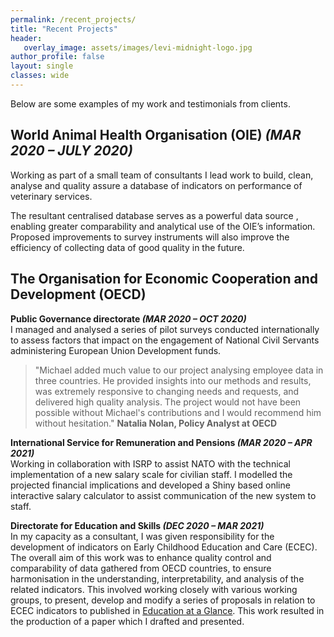 ```yaml
---
permalink: /recent_projects/
title: "Recent Projects"
header: 
   overlay_image: assets/images/levi-midnight-logo.jpg
author_profile: false
layout: single
classes: wide
---
```


Below are some examples of my work and testimonials from clients. 

## World Animal Health Organisation (OIE) *(MAR 2020 – JULY 2020)*
Working as part of a small team of consultants I lead work to build, clean, analyse and quality assure a database of indicators on performance of veterinary services.

The resultant centralised database serves as a powerful data source , enabling greater comparability and analytical use of the OIE’s information. Proposed improvements to survey instruments will also improve the efficiency of collecting data of good quality in the future. 

## The Organisation for Economic Cooperation and Development (OECD)
**Public Governance directorate *(MAR 2020 – OCT 2020)***  
I managed and analysed a series of pilot surveys conducted internationally to assess factors that impact on the engagement of National Civil Servants administering European Union Development funds.

> "Michael added much value to our project analysing employee data in three countries. He provided insights into our methods and results, was extremely 
> responsive to changing needs and requests, and delivered high quality analysis. The project would not have been possible without Michael's contributions and
> I would recommend him without hesitation." 
**Natalia Nolan, Policy Analyst at OECD**

**International Service for Remuneration and Pensions *(MAR 2020 – APR 2021)***  
Working in collaboration with ISRP to assist NATO with the technical implementation of a new salary scale for civilian staff. I modelled the projected financial implications and developed a Shiny based online interactive salary calculator to assist communication of the new system to staff.

**Directorate for Education and Skills *(DEC 2020 – MAR 2021)***  
In my capacity as a consultant, I was given responsibility for the development of indicators on Early Childhood Education and Care (ECEC). The overall aim of this work was to enhance quality control and comparability of data gathered from OECD countries, to ensure harmonisation in the understanding, interpretability, and analysis of the related indicators. This involved working closely with various working groups, to present, develop and modify a series of proposals in relation to ECEC indicators to published in [Education at a Glance](https://www.oecd.org/education/education-at-a-glance/). This work resulted in the production of a paper which I drafted and presented. 
